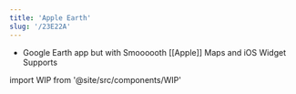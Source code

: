 ```yaml
---
title: 'Apple Earth'
slug: '/23E22A'
---
```


- Google Earth app but with Smoooooth [[Apple]] Maps and iOS Widget Supports

import WIP from '@site/src/components/WIP'

<WIP />
